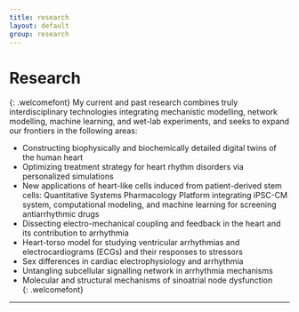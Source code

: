 ```yaml
---
title: research
layout: default
group: research
---
```



<!-- <div class="container"> -->

# Research 

{: .welcomefont}
My current and past research combines truly interdisciplinary technologies integrating mechanistic modelling, network modelling, machine learning, and wet-lab experiments, and seeks to expand our frontiers in the following areas:  
* Constructing biophysically and biochemically detailed digital twins of the human heart
* Optimizing treatment strategy for heart rhythm disorders via personalized simulations
* New applications of heart-like cells induced from patient-derived stem cells: Quantitative Systems Pharmacology Platform integrating iPSC-CM system, computational modeling, and machine learning for screening antiarrhythmic drugs
* Dissecting electro-mechanical coupling and feedback in the heart and its contribution to arrhythmia
* Heart-torso model for studying ventricular arrhythmias and electrocardiograms (ECGs) and their responses to stressors
* Sex differences in cardiac electrophysiology and arrhythmia
* Untangling subcellular signalling network in arrhythmia mechanisms
* Molecular and structural mechanisms of sinoatrial node dysfunction  
{: .welcomefont}

---






